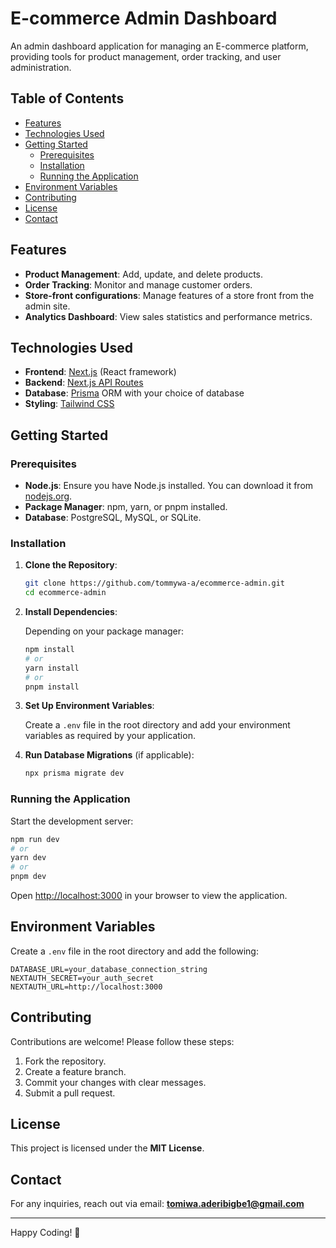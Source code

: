 # E-commerce Admin Dashboard

An admin dashboard application for managing an E-commerce platform, providing tools for product management, order tracking, and user administration.

## Table of Contents

- [Features](#features)
- [Technologies Used](#technologies-used)
- [Getting Started](#getting-started)
  - [Prerequisites](#prerequisites)
  - [Installation](#installation)
  - [Running the Application](#running-the-application)
- [Environment Variables](#environment-variables)
- [Contributing](#contributing)
- [License](#license)
- [Contact](#contact)


## Features

- **Product Management**: Add, update, and delete products.
- **Order Tracking**: Monitor and manage customer orders.
- **Store-front configurations**: Manage features of a store front from the admin site.
- **Analytics Dashboard**: View sales statistics and performance metrics.

## Technologies Used

- **Frontend**: [Next.js](https://nextjs.org/) (React framework)
- **Backend**: [Next.js API Routes](https://nextjs.org/docs/api-routes/introduction)
- **Database**: [Prisma](https://www.prisma.io/) ORM with your choice of database
- **Styling**: [Tailwind CSS](https://tailwindcss.com/)

## Getting Started

### Prerequisites

- **Node.js**: Ensure you have Node.js installed. You can download it from [nodejs.org](https://nodejs.org/).
- **Package Manager**: npm, yarn, or pnpm installed.
- **Database**: PostgreSQL, MySQL, or SQLite.

### Installation

1. **Clone the Repository**:

   ```bash
   git clone https://github.com/tommywa-a/ecommerce-admin.git
   cd ecommerce-admin
   ```

2. **Install Dependencies**:

   Depending on your package manager:

   ```bash
   npm install
   # or
   yarn install
   # or
   pnpm install
   ```

3. **Set Up Environment Variables**:

   Create a `.env` file in the root directory and add your environment variables as required by your application.

4. **Run Database Migrations** (if applicable):

   ```bash
   npx prisma migrate dev
   ```

### Running the Application

Start the development server:

```bash
npm run dev
# or
yarn dev
# or
pnpm dev
```

Open [http://localhost:3000](http://localhost:3000) in your browser to view the application.

## Environment Variables

Create a `.env` file in the root directory and add the following:

```env
DATABASE_URL=your_database_connection_string
NEXTAUTH_SECRET=your_auth_secret
NEXTAUTH_URL=http://localhost:3000
```

## Contributing

Contributions are welcome! Please follow these steps:

1. Fork the repository.
2. Create a feature branch.
3. Commit your changes with clear messages.
4. Submit a pull request.

## License

This project is licensed under the **MIT License**.

## Contact

For any inquiries, reach out via email: **[tomiwa.aderibigbe1@gmail.com](mailto:tomiwa.aderibigbe1@gmail.com)**

---

Happy Coding! 🚀
